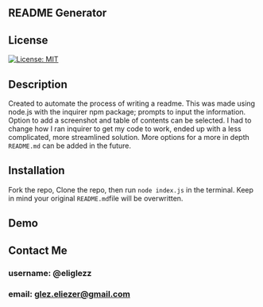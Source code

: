 
## README Generator
## License
[![License: MIT](https://img.shields.io/badge/License-MIT-yellow.svg)](https://opensource.org/licenses/MIT)<br>

## Description
Created to automate the process of writing a readme. This was made using node.js with the inquirer npm package; prompts to input the information. Option to add a screenshot and table of contents can be selected. I had to change how I ran inquirer to get my code to work, ended up with a less complicated, more streamlined solution. More options for a more in depth `README.md` can be added in the future.<br>
## Installation
Fork the repo, Clone the repo, then run `node index.js` in the terminal. Keep in mind your original `README.md`file will be overwritten.<br>
## Demo

## Contact Me <br>
### username: @eliglezz<br>
### email: glez.eliezer@gmail.com<br>

